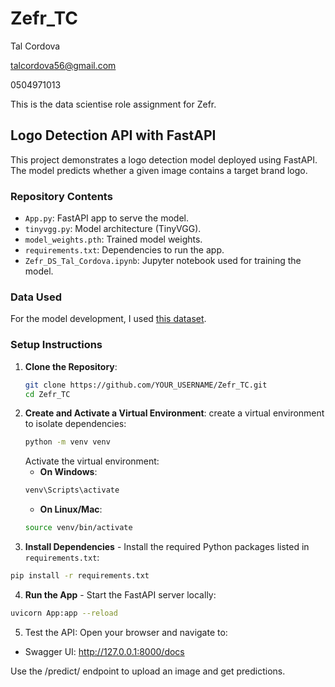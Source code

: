 # Zefr_TC

Tal Cordova

talcordova56@gmail.com

0504971013

This is the data scientise role assignment for Zefr.

## Logo Detection API with FastAPI

This project demonstrates a logo detection model deployed using FastAPI. The model predicts whether a given image contains a target brand logo.

### Repository Contents
- `App.py`: FastAPI app to serve the model.
- `tinyvgg.py`: Model architecture (TinyVGG).
- `model_weights.pth`: Trained model weights.
- `requirements.txt`: Dependencies to run the app.
- `Zefr_DS_Tal_Cordova.ipynb`: Jupyter notebook used for training the model.

### Data Used

For the model development, I used [this dataset](https://universe.roboflow.com/raveesh-gupta/logo-dataset-3itmd).

### Setup Instructions
1. **Clone the Repository**:
   ```bash
   git clone https://github.com/YOUR_USERNAME/Zefr_TC.git
   cd Zefr_TC
2. **Create and Activate a Virtual Environment**: create a virtual environment to isolate dependencies:
   ```bash
   python -m venv venv
   ```
    Activate the virtual environment:
    * **On Windows**:
    ```bash
    venv\Scripts\activate
    ```
    * **On Linux/Mac**:
    ```bash
    source venv/bin/activate
    ```
3. **Install Dependencies** - Install the required Python packages listed in `requirements.txt`:
  ```bash
  pip install -r requirements.txt
  ```
4. **Run the App** - Start the FastAPI server locally:
  ```bash
  uvicorn App:app --reload
  ```
5. Test the API:
   Open your browser and navigate to:
  * Swagger UI: http://127.0.0.1:8000/docs


Use the /predict/ endpoint to upload an image and get predictions.


